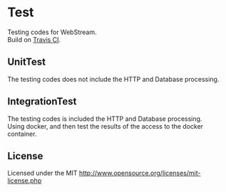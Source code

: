 # Test
Testing codes for WebStream.  
Build on [Travis CI](https://travis-ci.org/).

## UnitTest
The testing codes does not include the HTTP and Database processing.

## IntegrationTest
The testing codes is included the HTTP and Database processing.  
Using docker, and then test the results of the access to the docker container.

## License
Licensed under the MIT
http://www.opensource.org/licenses/mit-license.php
